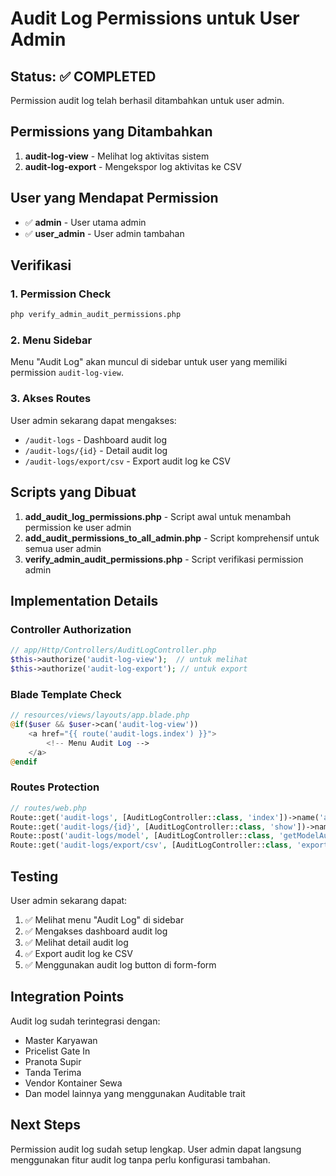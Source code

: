 # Audit Log Permissions untuk User Admin

## Status: ✅ COMPLETED

Permission audit log telah berhasil ditambahkan untuk user admin.

## Permissions yang Ditambahkan

1. **audit-log-view** - Melihat log aktivitas sistem
2. **audit-log-export** - Mengekspor log aktivitas ke CSV

## User yang Mendapat Permission

-   ✅ **admin** - User utama admin
-   ✅ **user_admin** - User admin tambahan

## Verifikasi

### 1. Permission Check

```bash
php verify_admin_audit_permissions.php
```

### 2. Menu Sidebar

Menu "Audit Log" akan muncul di sidebar untuk user yang memiliki permission `audit-log-view`.

### 3. Akses Routes

User admin sekarang dapat mengakses:

-   `/audit-logs` - Dashboard audit log
-   `/audit-logs/{id}` - Detail audit log
-   `/audit-logs/export/csv` - Export audit log ke CSV

## Scripts yang Dibuat

1. **add_audit_log_permissions.php** - Script awal untuk menambah permission ke user admin
2. **add_audit_permissions_to_all_admin.php** - Script komprehensif untuk semua user admin
3. **verify_admin_audit_permissions.php** - Script verifikasi permission admin

## Implementation Details

### Controller Authorization

```php
// app/Http/Controllers/AuditLogController.php
$this->authorize('audit-log-view');  // untuk melihat
$this->authorize('audit-log-export'); // untuk export
```

### Blade Template Check

```php
// resources/views/layouts/app.blade.php
@if($user && $user->can('audit-log-view'))
    <a href="{{ route('audit-logs.index') }}">
        <!-- Menu Audit Log -->
    </a>
@endif
```

### Routes Protection

```php
// routes/web.php
Route::get('audit-logs', [AuditLogController::class, 'index'])->name('audit-logs.index');
Route::get('audit-logs/{id}', [AuditLogController::class, 'show'])->name('audit-logs.show');
Route::post('audit-logs/model', [AuditLogController::class, 'getModelAuditLogs'])->name('audit-logs.model');
Route::get('audit-logs/export/csv', [AuditLogController::class, 'export'])->name('audit-logs.export');
```

## Testing

User admin sekarang dapat:

1. ✅ Melihat menu "Audit Log" di sidebar
2. ✅ Mengakses dashboard audit log
3. ✅ Melihat detail audit log
4. ✅ Export audit log ke CSV
5. ✅ Menggunakan audit log button di form-form

## Integration Points

Audit log sudah terintegrasi dengan:

-   Master Karyawan
-   Pricelist Gate In
-   Pranota Supir
-   Tanda Terima
-   Vendor Kontainer Sewa
-   Dan model lainnya yang menggunakan Auditable trait

## Next Steps

Permission audit log sudah setup lengkap. User admin dapat langsung menggunakan fitur audit log tanpa perlu konfigurasi tambahan.
